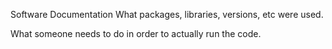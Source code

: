Software Documentation
What packages, libraries, versions, etc were used.

What someone needs to do in order to actually run the code. 